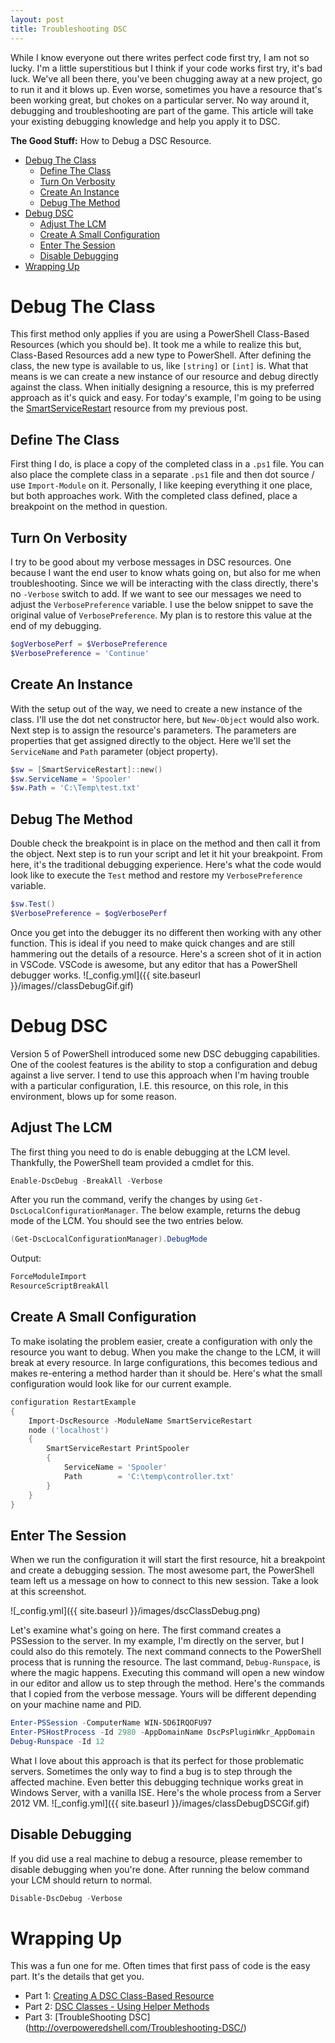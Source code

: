 ```yaml
---
layout: post
title: Troubleshooting DSC
---
```


While I know everyone out there writes perfect code first try, I am not so lucky.
I'm a little superstitious but I think if your code works first try, it's bad luck.
We've all been there, you've been chugging away at a new project, go to run it and it blows up.
Even worse, sometimes you have a resource that's been working great, but chokes on a particular server.
No way around it, debugging and troubleshooting are part of the game.
This article will take your existing debugging knowledge and help you apply it to DSC.

**The Good Stuff:**
How to Debug a DSC Resource.
<!-- more -->

<!-- TOC -->

- [Debug The Class](#debug-the-class)
    - [Define The Class](#define-the-class)
    - [Turn On Verbosity](#turn-on-verbosity)
    - [Create An Instance](#create-an-instance)
    - [Debug The Method](#debug-the-method)
- [Debug DSC](#debug-dsc)
    - [Adjust The LCM](#adjust-the-lcm)
    - [Create A Small Configuration](#create-a-small-configuration)
    - [Enter The Session](#enter-the-session)
    - [Disable Debugging](#disable-debugging)
- [Wrapping Up](#wrapping-up)

<!-- /TOC -->

# Debug The Class

This first method only applies if you are using a PowerShell Class-Based Resources (which you should be).
It took me a while to realize this but, Class-Based Resources add a new type to PowerShell.
After defining the class, the new type is available to us, like ```[string]``` or ```[int]``` is.
What that means is we can create a new instance of our resource and debug directly against the class.
When initially designing a resource, this is my preferred approach as it's quick and easy.
For today's example, I'm going to be using the [SmartServiceRestart](https://github.com/dchristian3188/Main/tree/master/DSC/SmartServiceRestart) resource from my previous post.

## Define The Class

First thing I do, is place a copy of the completed class in a ```.ps1``` file.
You can also place the complete class in a separate ```.ps1``` file and then dot source / use ```Import-Module``` on it.
Personally, I like keeping everything it one place, but both approaches work.
With the completed class defined, place a breakpoint on the method in question.

## Turn On Verbosity

I try to be good about my verbose messages in DSC resources.
One because I want the end user to know whats going on, but also for me when troubleshooting.
Since we will be interacting with the class directly, there's no ```-Verbose``` switch to add.
If we want to see our messages we need to adjust the ```VerbosePreference``` variable.
I use the below snippet to save the original value of ```VerbosePreference```.
My plan is to restore this value at the end of my debugging.

```powershell
$ogVerbosePerf = $VerbosePreference
$VerbosePreference = 'Continue'
```

## Create An Instance

With the setup out of the way, we need to create a new instance of the class.
I'll use the dot net constructor here, but ```New-Object``` would also work.
Next step is to assign the resource's parameters.
The parameters are properties that get assigned directly to the object.
Here we'll set the ```ServiceName``` and ```Path``` parameter (object property).

```powershell
$sw = [SmartServiceRestart]::new()
$sw.ServiceName = 'Spooler'
$sw.Path = 'C:\Temp\test.txt'
```

## Debug The Method

Double check the breakpoint is in place on the method and then call it from the object.
Next step is to run your script and let it hit your breakpoint.
From here, it's the traditional debugging experience.
Here's what the code would look like to execute the ```Test``` method and restore my ```VerbosePreference``` variable.


```powershell
$sw.Test()
$VerbosePreference = $ogVerbosePerf
```

Once you get into the debugger its no different then working with any other function.
This is ideal if you need to make quick changes and are still hammering out the details of a resource.
Here's a screen shot of it in action in VSCode.
VSCode is awesome, but any editor that has a PowerShell debugger works.
![_config.yml]({{ site.baseurl }}/images//classDebugGif.gif)

# Debug DSC

Version 5 of PowerShell introduced some new DSC debugging capabilities.
One of the coolest features is the ability to stop a configuration and debug against a live server.
I tend to use this approach when I'm having trouble with a particular configuration, I.E. this resource, on this role, in this environment, blows up for some reason.

## Adjust The LCM

The first thing you need to do is enable debugging at the LCM level.
Thankfully, the PowerShell team provided a cmdlet for this.

```powershell
Enable-DscDebug -BreakAll -Verbose
```

After you run the command, verify the changes by using ```Get-DscLocalConfigurationManager```.
The below example, returns the debug mode of the LCM.
You should see the two entries below.

```powershell
(Get-DscLocalConfigurationManager).DebugMode
```

Output:

```powershell
ForceModuleImport
ResourceScriptBreakAll
```

## Create A Small Configuration

To make isolating the problem easier, create a configuration with only the resource you want to debug.
When you make the change to the LCM, it will break at every resource.
In large configurations, this becomes tedious and makes re-entering a method harder than it should be.
Here's what the small configuration would look like for our current example.

```powershell
configuration RestartExample
{
    Import-DscResource -ModuleName SmartServiceRestart
    node ('localhost')
    {
        SmartServiceRestart PrintSpooler
        {
            ServiceName = 'Spooler'
            Path        = 'C:\temp\controller.txt'
        }
    }
}
```

## Enter The Session

When we run the configuration it will start the first resource, hit a breakpoint and create a debugging session.
The most awesome part, the PowerShell team left us a message on how to connect to this new session.
Take a look at this screenshot.

![_config.yml]({{ site.baseurl }}/images/dscClassDebug.png)

Let's examine what's going on here.
The first command creates a PSSession to the server.
In my example, I'm directly on the server, but I could also do this remotely.
The next command connects to the PowerShell process that is running the resource.
The last command, ```Debug-Runspace```, is where the magic happens.
Executing this command will open a new window in our editor and allow us to step through the method.
Here's the commands that I copied from the verbose message.
Yours will be different depending on your machine name and PID.

```powershell
Enter-PSSession -ComputerName WIN-5D6IRQOFU97
Enter-PSHostProcess -Id 2980 -AppDomainName DscPsPluginWkr_AppDomain
Debug-Runspace -Id 12
```

What I love about this approach is that its perfect for those problematic servers.
Sometimes the only way to find a bug is to step through the affected machine.
Even better this debugging technique works great in Windows Server, with a vanilla ISE.
Here's the whole process from a Server 2012 VM.
![_config.yml]({{ site.baseurl }}/images/classDebugDSCGif.gif)

## Disable Debugging

If you did use a real machine to debug a resource, please remember to disable debugging when you're done.
After running the below command your LCM should return to normal.

```powershell
Disable-DscDebug -Verbose
```

# Wrapping Up

This was a fun one for me.
Often times that first pass of code is the easy part.
It's the details that get you.


- Part 1: [Creating A DSC Class-Based Resource](http://overpoweredshell.com/Creating-A-DSC-Class-Based-Resource/)
- Part 2: [DSC Classes - Using Helper Methods](http://overpoweredshell.com/DSC-Classes-Using-Helper-Methods/)
- Part 3: [TroubleShooting DSC] (http://overpoweredshell.com/Troubleshooting-DSC/)

